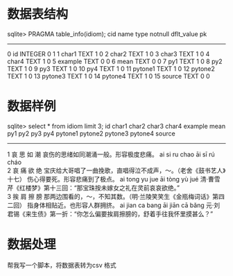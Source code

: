 # 数据表结构

sqlite> PRAGMA table_info(idiom);
cid  name     type     notnull  dflt_value  pk
---  -------  -------  -------  ----------  --
0    id       INTEGER  0                    1 
1    char1    TEXT     1                    0 
2    char2    TEXT     1                    0 
3    char3    TEXT     1                    0 
4    char4    TEXT     1                    0 
5    example  TEXT     0                    0 
6    mean     TEXT     0                    0 
7    py1      TEXT     1                    0 
8    py2      TEXT     1                    0 
9    py3      TEXT     1                    0 
10   py4      TEXT     1                    0 
11   pytone1  TEXT     1                    0 
12   pytone2  TEXT     1                    0 
13   pytone3  TEXT     1                    0 
14   pytone4  TEXT     1                    0 
15   source   TEXT     0                    0 


# 数据样例

sqlite> select * from idiom limit 3;
id  char1  char2  char3  char4  example                             mean                 py1  py2   py3  py4   pytone1  pytone2  pytone3  pytone4  source                                
--  -----  -----  -----  -----  ----------------------------------  -------------------  ---  ----  ---  ----  -------  -------  -------  -------  --------------------------------------
1   哀      思      如      潮                                          哀伤的思绪如同潮涌一般。形容极度悲痛。  ai   si    ru   chao  āi       sī       rú       cháo                                           
2   哀      痛      欲      绝      宝庆给大哥唱了一曲挽歌，直唱得泣不成声，～。（老舍《鼓书艺人》十七）  伤心得要死。形容悲痛到了极点。      ai   tong  yu   jue   āi       tòng     yù       jué      清·曹雪芹《红楼梦》第十三回：“那宝珠按未嫁女之礼在灵前哀哀欲绝。”    
3   挨      肩      擦      膀      那两边围看的，～，不知其数。（明·兰陵笑笑生《金瓶梅词话》第四二回）  指身体相贴近。也形容人群拥挤。      ai   jian  ca   bang  āi       jiān     cā       bǎng     元·刘君锡《来生债》第一折：“你怎么偏要挨肩擦膀的，舒着手往我怀里摸甚么？”


# 数据处理
帮我写一个脚本，将数据表转为csv 格式




